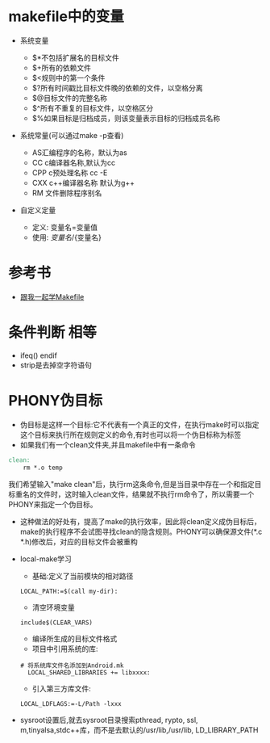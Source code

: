 # makefile中的变量

- 系统变量
  - $*不包括扩展名的目标文件
  - $+所有的依赖文件
  - $<规则中的第一个条件
  - $?所有时间戳比目标文件晚的依赖的文件，以空格分离
  - $@目标文件的完整名称
  - $^所有不重复的目标文件，以空格区分
  - $%如果目标是归档成员，则该变量表示目标的归档成员名称

- 系统常量(可以通过make -p查看)
  - AS汇编程序的名称，默认为as
  - CC c编译器名称,默认为cc
  - CPP c预处理名称 cc -E
  - CXX c++编译器名称 默认为g++
  - RM 文件删除程序别名

- 自定义定量
  - 定义: 变量名=变量值
  - 使用: ${变量名}/${变量名}

# 参考书

- [跟我一起学Makefile](https://seisman.github.io/how-to-write-makefile/index.html#)

# 条件判断 相等

- ifeq() endif
- strip是去掉空字符语句

# PHONY伪目标

- 伪目标是这样一个目标:它不代表有一个真正的文件，在执行make时可以指定这个目标来执行所在规则定义的命令,有时也可以将一个伪目标称为标签
- 如果我们有一个clean文件夹,并且makefile中有一条命令

```makefile
clean:
    rm *.o temp
```

我们希望输入"make clean"后，执行rm这条命令,但是当目录中存在一个和指定目标重名的文件时，这时输入clean文件，结果就不执行rm命令了，所以需要一个PHONY来指定一个伪目标。

- 这种做法的好处有，提高了make的执行效率，因此将clean定义成伪目标后，make的执行程序不会试图寻找clean的隐含规则。PHONY可以确保源文件(\*\.c
  \*\.h)修改后，对应的目标文件会被重构

- local-make学习
  - 基础:定义了当前模块的相对路径
  ```
  LOCAL_PATH:=$(call my-dir):
  ```
  - 清空环境变量
  ```
  include$(CLEAR_VARS)
  ```
  - 编译所生成的目标文件格式
  - 项目中引用系统的库:
  ```
  # 将系统库文件名添加到Android.mk
    LOCAL_SHARED_LIBRARIES += libxxxx:
  ```
  - 引入第三方库文件:
  ```
  LOCAL_LDFLAGS:=-L/Path -lxxx
  ```

- sysroot设置后,就去sysroot目录搜索pthread, rypto, ssl, m,tinyalsa,stdc++库，而不是去默认的/usr/lib,/usr/lib,
  LD\_LIBRARY\_PATH
